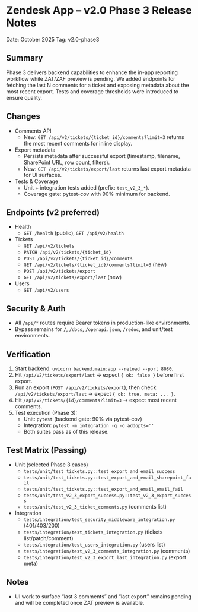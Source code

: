 # Zendesk App – v2.0 Phase 3 Release Notes

Date: October 2025
Tag: v2.0-phase3

## Summary
Phase 3 delivers backend capabilities to enhance the in-app reporting workflow while ZAT/ZAF preview is pending. We added endpoints for fetching the last N comments for a ticket and exposing metadata about the most recent export. Tests and coverage thresholds were introduced to ensure quality.

## Changes
- Comments API
  - New: `GET /api/v2/tickets/{ticket_id}/comments?limit=3` returns the most recent comments for inline display.
- Export metadata
  - Persists metadata after successful export (timestamp, filename, SharePoint URL, row count, filters).
  - New: `GET /api/v2/tickets/export/last` returns last export metadata for UI surfaces.
- Tests & Coverage
  - Unit + integration tests added (prefix: `test_v2_3_*`).
  - Coverage gate: pytest-cov with 90% minimum for backend.

## Endpoints (v2 preferred)
- Health
  - `GET /health` (public), `GET /api/v2/health`
- Tickets
  - `GET /api/v2/tickets`
  - `PATCH /api/v2/tickets/{ticket_id}`
  - `POST /api/v2/tickets/{ticket_id}/comments`
  - `GET /api/v2/tickets/{ticket_id}/comments?limit=3` (new)
  - `POST /api/v2/tickets/export`
  - `GET /api/v2/tickets/export/last` (new)
- Users
  - `GET /api/v2/users`

## Security & Auth
- All `/api/*` routes require Bearer tokens in production-like environments.
- Bypass remains for `/`, `/docs`, `/openapi.json`, `/redoc`, and unit/test environments.

## Verification
1. Start backend: `uvicorn backend.main:app --reload --port 8080`.
2. Hit `/api/v2/tickets/export/last` → expect `{ ok: false }` before first export.
3. Run an export (`POST /api/v2/tickets/export`), then check `/api/v2/tickets/export/last` → expect `{ ok: true, meta: ... }`.
4. Hit `/api/v2/tickets/{id}/comments?limit=3` → expect most recent comments.
5. Test execution (Phase 3):
   - Unit: `pytest` (backend gate: 90% via pytest-cov)
   - Integration: `pytest -m integration -q -o addopts=''`
   - Both suites pass as of this release.

## Test Matrix (Passing)
- Unit (selected Phase 3 cases)
  - `tests/unit/test_tickets.py::test_export_and_email_success`
  - `tests/unit/test_tickets.py::test_export_and_email_sharepoint_fail`
  - `tests/unit/test_tickets.py::test_export_and_email_email_fail`
  - `tests/unit/test_v2_3_export_success.py::test_v2_3_export_success`
  - `tests/unit/test_v2_3_ticket_comments.py` (comments list)
- Integration
  - `tests/integration/test_security_middleware_integration.py` (401/403/200)
  - `tests/integration/test_tickets_integration.py` (tickets list/patch/comment)
  - `tests/integration/test_users_integration.py` (users list)
  - `tests/integration/test_v2_3_comments_integration.py` (comments)
  - `tests/integration/test_v2_3_export_last_integration.py` (export meta)

## Notes
- UI work to surface “last 3 comments” and “last export” remains pending and will be completed once ZAT preview is available.
